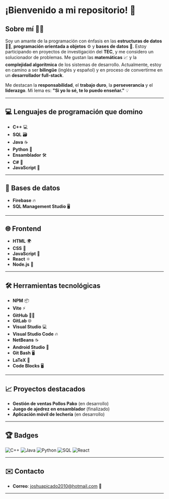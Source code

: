 # ¡Bienvenido a mi repositorio! &#x1F389;

## Sobre mí &#x1F468;&#x200D;&#x1F4BB;

Soy un amante de la programación con énfasis en las **estructuras de datos** &#x1F9D1;&#x200D;&#x1F4BB;, **programación orientada a objetos** &#x2699;&#xFE0F; y **bases de datos** &#x1F4C2;. Estoy participando en proyectos de investigación del **TEC**, y me considero un solucionador de problemas. Me gustan las **matemáticas** &#x1F4C8; y la **complejidad algorítmica** de los sistemas de desarrollo. Actualmente, estoy en camino a ser **bilingüe** (inglés y español) y en proceso de convertirme en un **desarrollador full-stack**. 

Me destacan la **responsabilidad**, el **trabajo duro**, la **perseverancia** y el **liderazgo**. Mi lema es: **"Si yo lo sé, te lo puedo enseñar."** &#x1F4A1;

---

## &#x1F4BB; Lenguajes de programación que domino

- **C++** &#x1F4BB;
- **SQL** &#x1F5C3;&#xFE0F;
- **Java** &#x2615;&#xFE0F;
- **Python** &#x1F40D;
- **Ensamblador** &#x1F6E0;&#xFE0F;
- **C#** &#x1F527;
- **JavaScript** &#x1F4DD;

---

## &#x1F4C2; Bases de datos

- **Firebase** &#x1F525;
- **SQL Management Studio** &#x1F5A5;&#xFE0F;

---

## &#x1F310; Frontend

- **HTML** &#x1F30D;
- **CSS** &#x1F3A8;
- **JavaScript** &#x1F4DD;
- **React** &#x269B;&#xFE0F;
- **Node.js** &#x1F331;

---

## &#x1F6E0;&#xFE0F; Herramientas tecnológicas

- **NPM** &#x1F4E6;
- **Vite** &#x26A1;&#xFE0F;
- **GitHub** &#x1F9D1;&#x200D;&#x1F4BB;
- **GitLab** &#x1F310;
- **Visual Studio** &#x1F4BB;
- **Visual Studio Code** &#x1F525;
- **NetBeans** &#x2615;&#xFE0F;
- **Android Studio** &#x1F4F1;
- **Git Bash** &#x1F5A5;&#xFE0F;
- **LaTeX** &#x1F4D1;
- **Code Blocks** &#x1F5A5;&#xFE0F;

---

## &#x1F4C8; Proyectos destacados

- **Gestión de ventas Pollos Pako** (en desarrollo)
- **Juego de ajedrez en ensamblador** (finalizado)
- **Aplicación móvil de lechería** (en desarrollo)

---

## &#x1F3C6; Badges

![C++](https://img.shields.io/badge/language-C%2B%2B-blue)
![Java](https://img.shields.io/badge/language-Java-red)
![Python](https://img.shields.io/badge/language-Python-blue)
![SQL](https://img.shields.io/badge/database-SQL-yellow)
![React](https://img.shields.io/badge/Frontend-React-green)

---

## &#x2709;&#xFE0F; Contacto

- **Correo**: [joshuapicado2010@hotmail.com](mailto:tu_correo@example.com) &#x1F4E7;

---



<!---
JoshuaPicado/JoshuaPicado is a ✨ special ✨ repository because its `README.md` (this file) appears on your GitHub profile.
You can click the Preview link to take a look at your changes.
--->
